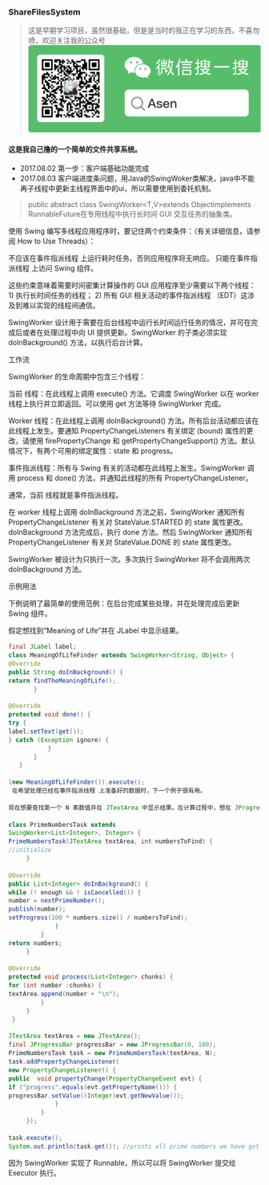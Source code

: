### ShareFilesSystem
> 这是早期学习项目，虽然很基础，但是是当时的我正在学习的东西，不喜勿喷，欢迎关注我的公众号  
![微信搜索公众号Asen](asen.png)
#### 这是我自己撸的一个简单的文件共享系统。
- 2017.08.02 第一步：客户端基础功能完成
- 2017.08.03 客户端进度条问题，用Java的SwingWoker类解决，java中不能再子线程中更新主线程界面中的ui，所以需要使用到委托机制。
>public abstract class SwingWorker<T,V>extends Objectimplements RunnableFuture<T>在专用线程中执行长时间 GUI 交互任务的抽象类。 

使用 Swing 编写多线程应用程序时，要记住两个约束条件：（有关详细信息，请参阅 How to Use Threads）： 

不应该在事件指派线程 上运行耗时任务。否则应用程序将无响应。 
只能在事件指派线程 上访问 Swing 组件。 

这些约束意味着需要时间密集计算操作的 GUI 应用程序至少需要以下两个线程：1) 执行长时间任务的线程； 2) 所有 GUI 相关活动的事件指派线程 （EDT）这涉及到难以实现的线程间通信。 

SwingWorker 设计用于需要在后台线程中运行长时间运行任务的情况，并可在完成后或者在处理过程中向 UI 提供更新。SwingWorker 的子类必须实现 doInBackground() 方法，以执行后台计算。 

工作流 

SwingWorker 的生命周期中包含三个线程： 

当前 线程：在此线程上调用 execute() 方法。它调度 SwingWorker 以在 worker 线程上执行并立即返回。可以使用 get 方法等待 SwingWorker 完成。 

Worker 线程：在此线程上调用 doInBackground() 方法。所有后台活动都应该在此线程上发生。要通知 PropertyChangeListeners 有关绑定 (bound) 属性的更改，请使用 firePropertyChange 和 getPropertyChangeSupport() 方法。默认情况下，有两个可用的绑定属性：state 和 progress。 

事件指派线程：所有与 Swing 有关的活动都在此线程上发生。SwingWorker 调用 process 和 done() 方法，并通知此线程的所有 PropertyChangeListener。 

通常，当前 线程就是事件指派线程。 

在 worker 线程上调用 doInBackground 方法之前，SwingWorker 通知所有 PropertyChangeListener 有关对 StateValue.STARTED 的 state 属性更改。doInBackground 方法完成后，执行 done 方法。然后 SwingWorker 通知所有 PropertyChangeListener 有关对 StateValue.DONE 的 state 属性更改。 

SwingWorker 被设计为只执行一次。多次执行 SwingWorker 将不会调用两次 doInBackground 方法。 

示例用法 

下例说明了最简单的使用范例：在后台完成某些处理，并在处理完成后更新 Swing 组件。 

假定想找到“Meaning of Life”并在 JLabel 中显示结果。 
``` java
final JLabel label;
class MeaningOfLifeFinder extends SwingWorker<String, Object> {
@Override
public String doInBackground() {
return findTheMeaningOfLife();
       }

@Override
protected void done() {
try { 
label.setText(get());
} catch (Exception ignore) {
           }
       }
   }
 
(new MeaningOfLifeFinder()).execute();
 在希望处理已经在事件指派线程 上准备好的数据时，下一个例子很有用。 

现在想要查找第一个 N 素数值并在 JTextArea 中显示结果。在计算过程中，想在 JProgressBar 中更新进度。最后，还要将该素数值打印到 System.out。 

class PrimeNumbersTask extends 
SwingWorker<List<Integer>, Integer> {
PrimeNumbersTask(JTextArea textArea, int numbersToFind) { 
//initialize 
     }

@Override
public List<Integer> doInBackground() {
while (! enough && ! isCancelled()) {
number = nextPrimeNumber();
publish(number);
setProgress(100 * numbers.size() / numbersToFind);
             }
         }
return numbers;
     }

@Override
protected void process(List<Integer> chunks) {
for (int number :chunks) {
textArea.append(number + "\n");
         }
     }
 }

JTextArea textArea = new JTextArea();
final JProgressBar progressBar = new JProgressBar(0, 100);
PrimeNumbersTask task = new PrimeNumbersTask(textArea, N);
task.addPropertyChangeListener(
new PropertyChangeListener() {
public  void propertyChange(PropertyChangeEvent evt) {
if ("progress".equals(evt.getPropertyName())) {
progressBar.setValue((Integer)evt.getNewValue());
             }
         }
     });

task.execute();
System.out.println(task.get()); //prints all prime numbers we have got
```
 因为 SwingWorker 实现了 Runnable，所以可以将 SwingWorker 提交给 Executor 执行。
 

